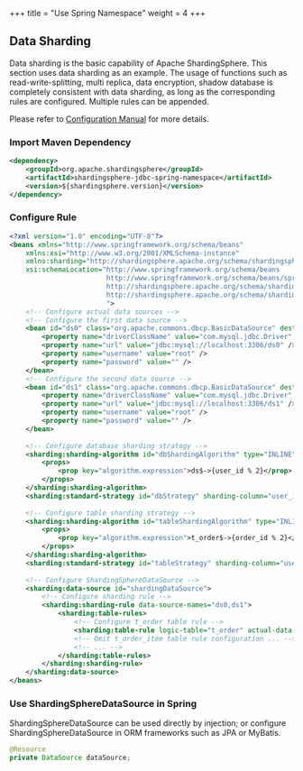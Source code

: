 +++
title = "Use Spring Namespace"
weight = 4
+++

## Data Sharding

Data sharding is the basic capability of Apache ShardingSphere. 
This section uses data sharding as an example.
The usage of functions such as read-write-splitting, multi replica, data encryption, shadow database is completely consistent with data sharding, as long as the corresponding rules are configured. 
Multiple rules can be appended.

Please refer to [Configuration Manual](/en/user-manual/shardingsphere-jdbc/configuration/config-spring-namespace/) for more details.

### Import Maven Dependency

```xml
<dependency>
    <groupId>org.apache.shardingsphere</groupId>
    <artifactId>shardingsphere-jdbc-spring-namespace</artifactId>
    <version>${shardingsphere.version}</version>
</dependency>
```

### Configure Rule

```xml
<?xml version="1.0" encoding="UTF-8"?>
<beans xmlns="http://www.springframework.org/schema/beans"
    xmlns:xsi="http://www.w3.org/2001/XMLSchema-instance" 
    xmlns:sharding="http://shardingsphere.apache.org/schema/shardingsphere/sharding" 
    xsi:schemaLocation="http://www.springframework.org/schema/beans 
                        http://www.springframework.org/schema/beans/spring-beans.xsd
                        http://shardingsphere.apache.org/schema/shardingsphere/sharding 
                        http://shardingsphere.apache.org/schema/shardingsphere/sharding/sharding.xsd 
                        ">
    <!-- Configure actual data sources -->
    <!-- Configure the first data source -->
    <bean id="ds0" class="org.apache.commons.dbcp.BasicDataSource" destroy-method="close">
        <property name="driverClassName" value="com.mysql.jdbc.Driver" />
        <property name="url" value="jdbc:mysql://localhost:3306/ds0" />
        <property name="username" value="root" />
        <property name="password" value="" />
    </bean>
    <!-- Configure the second data source -->
    <bean id="ds1" class="org.apache.commons.dbcp.BasicDataSource" destroy-method="close">
        <property name="driverClassName" value="com.mysql.jdbc.Driver" />
        <property name="url" value="jdbc:mysql://localhost:3306/ds1" />
        <property name="username" value="root" />
        <property name="password" value="" />
    </bean>
    
    <!-- Configure database sharding strategy -->
    <sharding:sharding-algorithm id="dbShardingAlgorithm" type="INLINE">
        <props>
            <prop key="algorithm.expression">ds$->{user_id % 2}</prop>
        </props>
    </sharding:sharding-algorithm>
    <sharding:standard-strategy id="dbStrategy" sharding-column="user_id" algorithm-ref="dbShardingAlgorithm" />
    
    <!-- Configure table sharding strategy -->
    <sharding:sharding-algorithm id="tableShardingAlgorithm" type="INLINE">
        <props>
            <prop key="algorithm.expression">t_order$->{order_id % 2}</prop>
        </props>
    </sharding:sharding-algorithm>
    <sharding:standard-strategy id="tableStrategy" sharding-column="user_id" algorithm-ref="tableShardingAlgorithm" />
    
    <!-- Configure ShardingSphereDataSource -->
    <sharding:data-source id="shardingDataSource">
        <!-- Configure sharding rule -->
        <sharding:sharding-rule data-source-names="ds0,ds1">
            <sharding:table-rules>
                <!-- Configure t_order table rule -->
                <sharding:table-rule logic-table="t_order" actual-data-nodes="ds$->{0..1}.t_order$->{0..1}" database-strategy-ref="dbStrategy" table-strategy-ref="tableStrategy" />
                <!-- Omit t_order_item table rule configuration ... -->
                <!-- ... -->
            </sharding:table-rules>
        </sharding:sharding-rule>
    </sharding:data-source>
</beans>
```

### Use ShardingSphereDataSource in Spring

ShardingSphereDataSource can be used directly by injection; 
or configure ShardingSphereDataSource in ORM frameworks such as JPA or MyBatis.

```java
@Resource
private DataSource dataSource;
```
